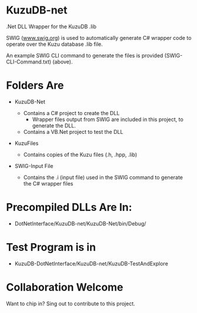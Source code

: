 # KuzuDB-net
.Net DLL Wrapper for the KuzuDB .lib

SWIG (www.swig.org) is used to automatically generate C# wrapper code to operate over the Kuzu database .lib file.

An example SWIG CLI command to generate the files is provided (SWIG-CLI-Command.txt) (above).

# Folders Are
- KuzuDB-Net
    - Contains a C# project to create the DLL
        - Wrapper files output from SWIG are included in this project, to generate the DLL.
    - Contains a VB.Net project to test the DLL

- KuzuFiles
    - Contains copies of the Kuzu files (.h, .hpp, .lib)

- SWIG-Input File
    - Contains the .i (input file) used in the SWIG command to generate the C# wrapper files

# Precompiled DLLs Are In:
- DotNetInterface/KuzuDB-net/KuzuDB-Net/bin/Debug/

# Test Program is in
- KuzuDB-DotNetInterface/KuzuDB-net/KuzuDB-TestAndExplore

# Collaboration Welcome
Want to chip in? Sing out to contribute to this project.
